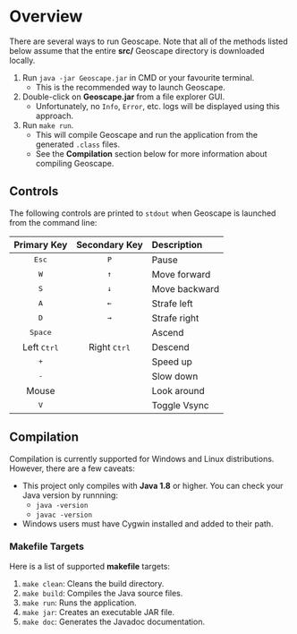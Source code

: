 # Overview
There are several ways to run Geoscape.  Note that all of the methods listed below assume that the entire **src/** Geoscape directory is downloaded locally.
1. Run `java -jar Geoscape.jar` in CMD or your favourite terminal.
    * This is the recommended way to launch Geoscape.
1. Double-click on **Geoscape.jar** from a file explorer GUI.
    * Unfortunately, no `Info`, `Error`, etc. logs will be displayed using this approach.
1. Run `make run`.
    * This will compile Geoscape and run the application from the generated `.class` files.
    * See the **Compilation** section below for more information about compiling Geoscape.

## Controls
The following controls are printed to `stdout` when Geoscape is launched from the command line:

| **Primary Key**      | **Secondary Key**     | **Description**  |
| :---:                | :---:                 | :---             |
| <kbd>Esc</kbd>       | <kbd>P</kbd>          | Pause            |
| <kbd>W</kdb>         | <kbd>&#8593;</kbd>    | Move forward     |
| <kbd>S</kdb>         | <kbd>&#8595;</kbd>    | Move backward    |
| <kbd>A</kdb>         | <kbd>&#8592;</kbd>    | Strafe left      |
| <kbd>D</kdb>         | <kbd>&#8594;</kbd>    | Strafe right     |
| <kbd>Space</kdb>     |                       | Ascend           |
| Left <kbd>Ctrl</kdb> | Right <kbd>Ctrl</kbd> | Descend          |
| <kbd>+</kdb>         |                       | Speed up         |
| <kbd>-</kdb>         |                       | Slow down        |
| Mouse                |                       | Look around      |
| <kbd>V</kdb>         |                       | Toggle Vsync     |

## Compilation
Compilation is currently supported for Windows and Linux distributions.  However, there are a few caveats:
* This project only compiles with **Java 1.8** or higher.  You can check your Java version by runnning:
  * `java -version`
  * `javac -version`
* Windows users must have Cygwin installed and added to their path.

### Makefile Targets
Here is a list of supported **makefile** targets:
1. `make clean`: Cleans the build directory.
1. `make build`: Compiles the Java source files.
1. `make run`:   Runs the application.
1. `make jar`:   Creates an executable JAR file.
1. `make doc`:   Generates the Javadoc documentation.
